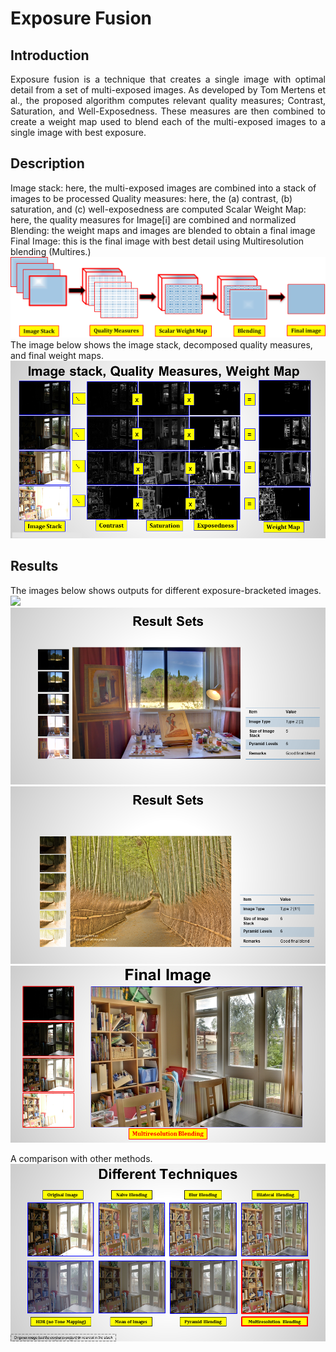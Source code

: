 # Exposure Fusion

## Introduction
<p style="text-align: justify">
Exposure fusion is a technique that creates a single image with optimal detail from a set of multi-exposed images. As developed by Tom Mertens et al., the proposed algorithm computes relevant quality measures; Contrast, Saturation, and Well-Exposedness. These measures are then combined to create a weight map used to blend each of the multi-exposed images to a single image with best exposure. </p>

## Description
Image stack: here, the multi-exposed images are combined into a stack of images to be processed
Quality measures: here, the (a) contrast, (b) saturation, and (c) well-exposedness are computed
Scalar Weight Map: here, the quality measures for Image[i] are combined and normalized
Blending: the weight maps and images are blended to obtain a final image
Final Image: this is the final image with best detail using Multiresolution blending (Multires.) 
![](exposure_fusion_image.png)  
The image below shows the image stack, decomposed quality measures, and final weight maps.  
![](steps_image.png)  


## Results
The images below shows outputs for different exposure-bracketed images.  
![](Final_HDR_image_own.png)  
![](results_1.png)  
![](results_2.png)  
![](results_3.png)  

A comparison with other methods.  
![](different_results.png)



